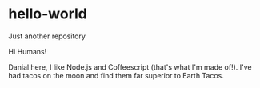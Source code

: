 # hello-world
Just another repository

Hi Humans!

Danial here, I like Node.js and Coffeescript (that's what I'm made of!).
I've had tacos on the moon and find them far superior to Earth Tacos.
